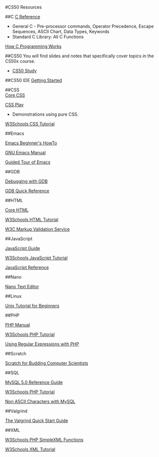 #CS50 Resources

##C
<a href="https://cs50.harvard.edu/resources/cppreference.com/" target="_blank">C Reference</a>
* General C - Pre-processor commands, Operator Precedence, Escape Sequences, ASCII Chart, Data Types, Keywords
* Standard C Library: All C Functions
      
<a href="http://www.howstuffworks.com/c.htm" target="_blank" >How C Programming Works</a>

##CS50 
You will find slides and notes that specifically cover topics in the CS50x course.
* <a href="https://study.cs50.net/" target="_blank" >CS50 Study</a>

##CS50 IDE 
<a href="https://cs50.readme.io/" target="_blank" >Getting Started</a>

##CSS  
<a href="https://dzone.com/refcardz/corecss-part1" target="_blank" >Core CSS</a>
  
<a href="http://www.cssplay.co.uk/" target="_blank">CSS Play</a>
* Demonstrations using pure CSS. 
  
<a href="http://www.w3schools.com/css/" target="_blank" >W3Schools CSS Tutorial</a>

##Emacs
  
<a href="http://jeremy.zawodny.com/emacs/emacs.html" target="_blank" >Emacs Beginner's HowTo</a>
  
<a href="http://www.gnu.org/software/emacs/manual/html_node/emacs/index.html" target="_blank" >GNU Emacs Manual</a>
  
<a href="http://www.gnu.org/software/emacs/tour/" target="_blank" >Guided Tour of Emacs</a>
  
##GDB

<a href="http://www.sourceware.org/gdb/current/onlinedocs/gdb.html" target="_blank" >Debugging with GDB</a>
  
<a href="http://www.cs.berkeley.edu/~mavam/teaching/cs161-sp11/gdb-refcard.pdf" target="_blank" >GDB Quick Reference</a>

##HTML

<a href="https://dzone.com/refcardz/core-html" target="_blank" >Core HTML</a>
  
<a href="http://www.w3schools.com/html/" target="_blank" >W3Schools HTML Tutorial</a>
  
<a href="http://validator.w3.org/" target="_blank" >W3C Markup Validation Service</a>
  
##JavaScript

<a href="https://developer.mozilla.org/en-US/docs/Web/JavaScript/Guide" target="_blank" >JavaScript Guide</a>
  
<a href="http://www.w3schools.com/js/" target="_blank" >W3Schools JavaScript Tutorial</a>
  
<a href="https://developer.mozilla.org/en-US/docs/Web/JavaScript/Reference" target="_blank" >JavaScript Reference</a>
  
##Nano

<a href="http://mintaka.sdsu.edu/reu/nano.html" target="_blank" >Nano Text Editor</a>
  
##Linux

<a href="http://www.ee.surrey.ac.uk/Teaching/Unix/" target="_blank" >Unix Tutorial for Beginners</a>
  
##PHP

<a href="http://us.php.net/manual/en/" target="_blank" >PHP Manual</a>
  
<a href="http://www.w3schools.com/php/" target="_blank" >W3Schools PHP Tutorial</a>
  
<a href="http://webcheatsheet.com/php/regular_expressions.php" target="_blank" >Using Regular Expressions with PHP</a>
  
##Scratch

<a href="http://cs.harvard.edu/malan/scratch/" target="_blank" >Scratch for Budding Computer Scientists</a>
  
##SQL

<a href="http://dev.mysql.com/doc/refman/5.0/en/" target="_blank" >MySQL 5.0 Reference Guide</a>
  
<a href="http://www.w3schools.com/sql/" target="_blank" >W3Schools PHP Tutorial</a>
  
<a href="http://www.herongyang.com/PHP/non_ascii_mysql.html" target="_blank" >Non ASCII Characters with MySQL</a>
  
##Valgrind

<a href="http://valgrind.org/docs/manual/quick-start.html" target="_blank" >The Valgrind Quick Start Guide</a>
  
##XML

<a href="http://www.w3schools.com/php/php_ref_simplexml.asp" target="_blank" >W3Schools PHP SimpleXML Functions</a>
  
<a href="http://www.w3schools.com/xml/" target="_blank" >W3Schools XML Tutorial</a>
  
